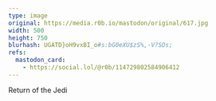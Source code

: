 ```yaml
---
type: image
original: https://media.r0b.io/mastodon/original/617.jpg
width: 500
height: 750
blurhash: UGATD}oH9vxBI_o#s:bG0eXU$zS%,-V?SOs;
refs:
  mastodon_card:
    - https://social.lol/@r0b/114729802584906412
---
```


Return of the Jedi
